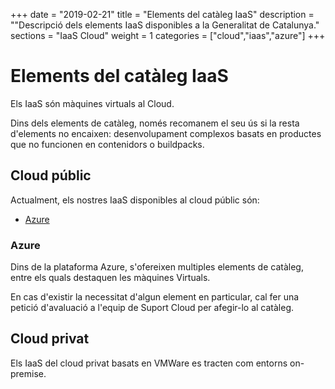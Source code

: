 +++
date        = "2019-02-21"
title       = "Elements del catàleg IaaS"
description = ""Descripció dels elements IaaS disponibles a la Generalitat de Catalunya."
sections    = "IaaS Cloud"
weight      = 1
categories  = ["cloud","iaas","azure"]
+++

# Elements del catàleg IaaS

Els IaaS són màquines virtuals al Cloud.

Dins dels elements de catàleg, només recomanem el seu ús si la resta d'elements no encaixen: desenvolupament complexos basats en productes que no funcionen en contenidors o buildpacks.

## Cloud públic

Actualment, els nostres IaaS disponibles al cloud públic són:

- [Azure](https://azure.microsoft.com)


### Azure

Dins de la plataforma Azure, s'ofereixen multiples elements de catàleg, entre els quals destaquen les màquines Virtuals.

En cas d'existir la necessitat d'algun element en particular, cal fer una petició d'avaluació a l'equip de Suport Cloud per afegir-lo al catàleg.

## Cloud privat

Els IaaS del cloud privat basats en VMWare es tracten com entorns on-premise. 
